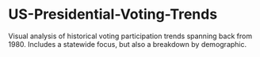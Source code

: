 # US-Presidential-Voting-Trends
Visual analysis of historical voting participation trends spanning back from 1980. Includes a statewide focus, but also a breakdown 
by demographic. 
